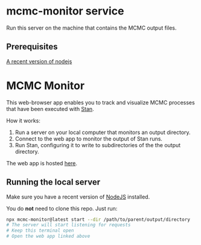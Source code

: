 # mcmc-monitor service

Run this server on the machine that contains the MCMC output files.

## Prerequisites

[A recent version of nodejs](https://nodejs.dev/en/learn/how-to-install-nodejs/)

# MCMC Monitor

This web-browser app enables you to track and visualize MCMC processes that have been executed with [Stan](https://mc-stan.org/).

How it works:

1. Run a server on your local computer that monitors an output directory.
2. Connect to the web app to monitor the output of Stan runs.
3. Run Stan, configuring it to write to subdirectories of the the output directory.

The web app is hosted [here](http://magland.github.io/mcmc-monitor).

## Running the local server

Make sure you have a recent version of [NodeJS](https://nodejs.org/en/download/) installed.

You do **not** need to clone this repo. Just run:

```bash
npx mcmc-monitor@latest start --dir /path/to/parent/output/directory
# The server will start listening for requests
# Keep this terminal open
# Open the web app linked above
```